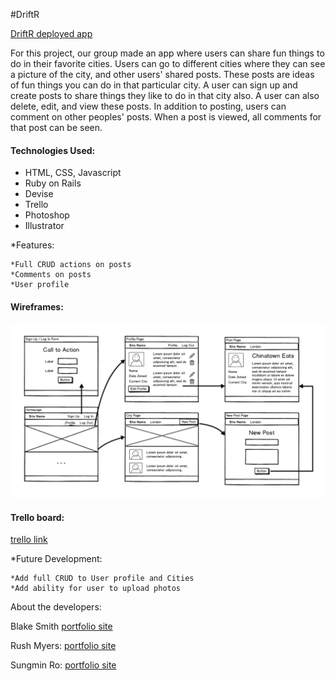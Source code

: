 #DriftR

[DriftR deployed app](https://driftr-app.herokuapp.com/)

For this project, our group made an app where users can share fun things to do in their favorite cities.  Users can go to different cities where they can see a picture of the city, and other users' shared posts. These posts are ideas of fun things you can do in that particular city.  A user can sign up and create posts to share things they like to do in that city also.  A user can also delete, edit, and view these posts.  In addition to posting, users can comment on other peoples' posts.  When a post is viewed, all comments for that post can be seen.

#### Technologies Used: 

- HTML, CSS, Javascript
- Ruby on Rails
- Devise
- Trello
- Photoshop
- Illustrator

*Features: 

    *Full CRUD actions on posts
    *Comments on posts
    *User profile

#### Wireframes: 

![wireframe1](https://raw.githubusercontent.com/ATL-WDI-Exercises/project-vagabond/master/wireframes.png)

#### Trello board:

[trello link](https://trello.com/b/Q0gLifCi/project-vagabond)

*Future Development: 

    *Add full CRUD to User profile and Cities
    *Add ability for user to upload photos

About the developers: 

Blake Smith
[portfolio site](https://github.com/bs3589)

Rush Myers: 
[portfolio site](http://rushmyers.bitballoon.com/)

Sungmin Ro: 
[portfolio site](https://github.com/tjdals504)


